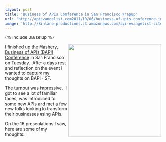 ```yaml
---
layout: post
title: 'Business of APIs Conference in San Francisco Wrapup'
url: 'http://apievangelist.com2011/10/06/business-of-apis-conference-in-san-francisco-wrapup/'
image: 'http://kinlane-productions.s3.amazonaws.com/api-evangelist-site/blog/Business-of-APIs-Conference-2011.png'
---
```

{% include JB/setup %}
<p>
     <a title="Business of APIs Conference" href="http://apiconference.com/"><img src="http://kinlane-productions.s3.amazonaws.com/events/Business-of-APIs-Conference-2011.png"  width="300" align="right" /></a>
</p>
<p>
     I finished up the <a title="Mashery" href="http://www.mashery.com">Mashery</a>, <a title="Business of APIs Conference" href="http://apiconference.com/">Business of APIs (BAPI) Conference</a> in San Francisco on Tuesday.  After a days rest and reflection on the event I wanted to capture my thoughts on BAPI - SF.  
</p>
<p>
     The turnout was impressive.  I got to see a lot of familiar faces, was introduced to some new APIs and met a few new folks looking to transform their businesses using APIs.  
</p>
<p>
     On the 16 presentations I saw, here are some of my thoughts:
</p>

